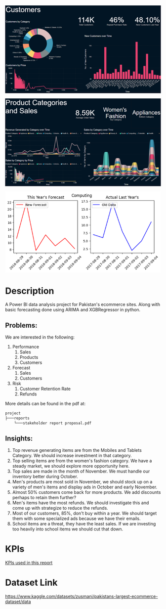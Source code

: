 ![Sample Report Page](public/sample_report_page.PNG)

![Sample Report Page](public/sample_report_page_2.PNG)

![Sample Forecast Chart](public/sample_forecast.png)

# Description
A Power BI data analysis project for Pakistan's ecommerce sites. Along with basic forecasting done using ARIMA and XGBRegressor in python.

## Problems:
We are interested in the following:
1. Performance
    1. Sales
    2. Products
    3. Customers
2. Forecast
    1. Sales
    2. Customers
3. Risk
    1. Customer Retention Rate
    2. Refunds

More details can be found in the pdf at:
```
project
├───reports
    └───stakeholder report proposal.pdf
```

## Insights:
1. Top revenue generating items are from the Mobiles and Tablets Category. We should increase investment in that category.
2. Top selling items are from the women's fashion category. We have a steady market, we should explore more opportunity here.
3. Top sales are made in the month of November. We must handle our inventory better during October.
4. Men's products are most sold in November, we should stock up on a variety of men's items and display ads in October and early November.
5. Almost 50% customers come back for more products. We add discounts perhaps to retain them further?
6. Men's items have the most refunds. We should investigate this and come up with strategize to reduce the refunds.
7. Most of our customers, 85%, don't buy within a year. We should target them with some specialized ads because we have their emails.
8. School items are a threat, they have the least sales. If we are investing too heavily into school items we should cut that down.

# KPIs
[KPIs used in this report](proposals/stakeholder%20report%20proposal.pdf)

# Dataset Link
https://www.kaggle.com/datasets/zusmani/pakistans-largest-ecommerce-dataset/data